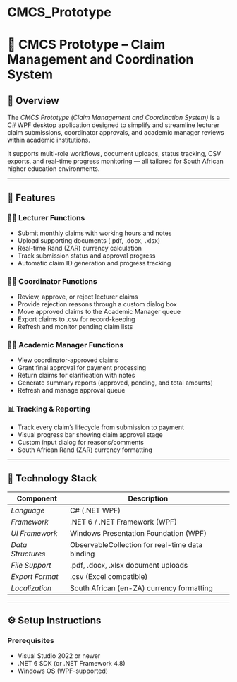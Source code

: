 # CMCS_Prototype
# 🧾 CMCS Prototype – Claim Management and Coordination System

## 📘 Overview
The *CMCS Prototype (Claim Management and Coordination System)* is a C# WPF desktop application designed to simplify and streamline lecturer claim submissions, coordinator approvals, and academic manager reviews within academic institutions.

It supports multi-role workflows, document uploads, status tracking, CSV exports, and real-time progress monitoring — all tailored for South African higher education environments.

---

## 🚀 Features

### 👩‍🏫 Lecturer Functions
- Submit monthly claims with working hours and notes  
- Upload supporting documents (.pdf, .docx, .xlsx)  
- Real-time Rand (ZAR) currency calculation  
- Track submission status and approval progress  
- Automatic claim ID generation and progress tracking  

### 🧑‍💼 Coordinator Functions
- Review, approve, or reject lecturer claims  
- Provide rejection reasons through a custom dialog box  
- Move approved claims to the Academic Manager queue  
- Export claims to .csv for record-keeping  
- Refresh and monitor pending claim lists  

### 🧑‍🏫 Academic Manager Functions
- View coordinator-approved claims  
- Grant final approval for payment processing  
- Return claims for clarification with notes  
- Generate summary reports (approved, pending, and total amounts)  
- Refresh and manage approval queue  

### 📊 Tracking & Reporting
- Track every claim’s lifecycle from submission to payment  
- Visual progress bar showing claim approval stage  
- Custom input dialog for reasons/comments  
- South African Rand (ZAR) currency formatting  

---

## 🧠 Technology Stack

| Component | Description |
|------------|-------------|
| *Language* | C# (.NET WPF) |
| *Framework* | .NET 6 / .NET Framework (WPF) |
| *UI Framework* | Windows Presentation Foundation (WPF) |
| *Data Structures* | ObservableCollection for real-time data binding |
| *File Support* | .pdf, .docx, .xlsx document uploads |
| *Export Format* | .csv (Excel compatible) |
| *Localization* | South African (en-ZA) currency formatting |

---

## ⚙ Setup Instructions

### Prerequisites
- Visual Studio 2022 or newer  
- .NET 6 SDK (or .NET Framework 4.8)  
- Windows OS (WPF-supported)

